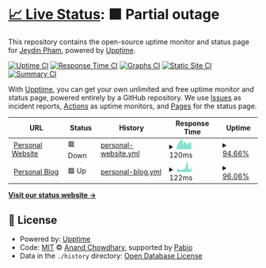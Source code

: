 # [📈 Live Status](https://Jeydin21.github.io/status): <!--live status--> **🟧 Partial outage**

This repository contains the open-source uptime monitor and status page for [Jeydin Pham](j21.dev), powered by [Upptime](https://github.com/upptime/upptime).

[![Uptime CI](https://github.com/Jeydin21/status/workflows/Uptime%20CI/badge.svg)](https://github.com/Jeydin21/status/actions?query=workflow%3A%22Uptime+CI%22)
[![Response Time CI](https://github.com/Jeydin21/status/workflows/Response%20Time%20CI/badge.svg)](https://github.com/Jeydin21/status/actions?query=workflow%3A%22Response+Time+CI%22)
[![Graphs CI](https://github.com/Jeydin21/status/workflows/Graphs%20CI/badge.svg)](https://github.com/Jeydin21/status/actions?query=workflow%3A%22Graphs+CI%22)
[![Static Site CI](https://github.com/Jeydin21/status/workflows/Static%20Site%20CI/badge.svg)](https://github.com/Jeydin21/status/actions?query=workflow%3A%22Static+Site+CI%22)
[![Summary CI](https://github.com/Jeydin21/status/workflows/Summary%20CI/badge.svg)](https://github.com/Jeydin21/status/actions?query=workflow%3A%22Summary+CI%22)

With [Upptime](https://upptime.js.org), you can get your own unlimited and free uptime monitor and status page, powered entirely by a GitHub repository. We use [Issues](https://github.com/Jeydin21/status/issues) as incident reports, [Actions](https://github.com/Jeydin21/status/actions) as uptime monitors, and [Pages](https://Jeydin21.github.io/status) for the status page.

<!--start: status pages-->
<!-- This summary is generated by Upptime (https://github.com/upptime/upptime) -->
<!-- Do not edit this manually, your changes will be overwritten -->
<!-- prettier-ignore -->
| URL | Status | History | Response Time | Uptime |
| --- | ------ | ------- | ------------- | ------ |
| <img alt="" src="https://icons.duckduckgo.com/ip3/j21.dev.ico" height="13"> [Personal Website](https://j21.dev) | 🟥 Down | [personal-website.yml](https://github.com/Jeydin21/status/commits/HEAD/history/personal-website.yml) | <details><summary><img alt="Response time graph" src="./graphs/personal-website/response-time-week.png" height="20"> 120ms</summary><br><a href="https://status.j21.dev/history/personal-website"><img alt="Response time 146" src="https://img.shields.io/endpoint?url=https%3A%2F%2Fraw.githubusercontent.com%2FJeydin21%2Fstatus%2FHEAD%2Fapi%2Fpersonal-website%2Fresponse-time.json"></a><br><a href="https://status.j21.dev/history/personal-website"><img alt="24-hour response time 115" src="https://img.shields.io/endpoint?url=https%3A%2F%2Fraw.githubusercontent.com%2FJeydin21%2Fstatus%2FHEAD%2Fapi%2Fpersonal-website%2Fresponse-time-day.json"></a><br><a href="https://status.j21.dev/history/personal-website"><img alt="7-day response time 120" src="https://img.shields.io/endpoint?url=https%3A%2F%2Fraw.githubusercontent.com%2FJeydin21%2Fstatus%2FHEAD%2Fapi%2Fpersonal-website%2Fresponse-time-week.json"></a><br><a href="https://status.j21.dev/history/personal-website"><img alt="30-day response time 128" src="https://img.shields.io/endpoint?url=https%3A%2F%2Fraw.githubusercontent.com%2FJeydin21%2Fstatus%2FHEAD%2Fapi%2Fpersonal-website%2Fresponse-time-month.json"></a><br><a href="https://status.j21.dev/history/personal-website"><img alt="1-year response time 146" src="https://img.shields.io/endpoint?url=https%3A%2F%2Fraw.githubusercontent.com%2FJeydin21%2Fstatus%2FHEAD%2Fapi%2Fpersonal-website%2Fresponse-time-year.json"></a></details> | <details><summary><a href="https://status.j21.dev/history/personal-website">94.66%</a></summary><a href="https://status.j21.dev/history/personal-website"><img alt="All-time uptime 97.49%" src="https://img.shields.io/endpoint?url=https%3A%2F%2Fraw.githubusercontent.com%2FJeydin21%2Fstatus%2FHEAD%2Fapi%2Fpersonal-website%2Fuptime.json"></a><br><a href="https://status.j21.dev/history/personal-website"><img alt="24-hour uptime 62.65%" src="https://img.shields.io/endpoint?url=https%3A%2F%2Fraw.githubusercontent.com%2FJeydin21%2Fstatus%2FHEAD%2Fapi%2Fpersonal-website%2Fuptime-day.json"></a><br><a href="https://status.j21.dev/history/personal-website"><img alt="7-day uptime 94.66%" src="https://img.shields.io/endpoint?url=https%3A%2F%2Fraw.githubusercontent.com%2FJeydin21%2Fstatus%2FHEAD%2Fapi%2Fpersonal-website%2Fuptime-week.json"></a><br><a href="https://status.j21.dev/history/personal-website"><img alt="30-day uptime 98.77%" src="https://img.shields.io/endpoint?url=https%3A%2F%2Fraw.githubusercontent.com%2FJeydin21%2Fstatus%2FHEAD%2Fapi%2Fpersonal-website%2Fuptime-month.json"></a><br><a href="https://status.j21.dev/history/personal-website"><img alt="1-year uptime 97.49%" src="https://img.shields.io/endpoint?url=https%3A%2F%2Fraw.githubusercontent.com%2FJeydin21%2Fstatus%2FHEAD%2Fapi%2Fpersonal-website%2Fuptime-year.json"></a></details>
| <img alt="" src="https://icons.duckduckgo.com/ip3/blog.j21.dev.ico" height="13"> [Personal Blog](https://blog.j21.dev) | 🟩 Up | [personal-blog.yml](https://github.com/Jeydin21/status/commits/HEAD/history/personal-blog.yml) | <details><summary><img alt="Response time graph" src="./graphs/personal-blog/response-time-week.png" height="20"> 122ms</summary><br><a href="https://status.j21.dev/history/personal-blog"><img alt="Response time 195" src="https://img.shields.io/endpoint?url=https%3A%2F%2Fraw.githubusercontent.com%2FJeydin21%2Fstatus%2FHEAD%2Fapi%2Fpersonal-blog%2Fresponse-time.json"></a><br><a href="https://status.j21.dev/history/personal-blog"><img alt="24-hour response time 128" src="https://img.shields.io/endpoint?url=https%3A%2F%2Fraw.githubusercontent.com%2FJeydin21%2Fstatus%2FHEAD%2Fapi%2Fpersonal-blog%2Fresponse-time-day.json"></a><br><a href="https://status.j21.dev/history/personal-blog"><img alt="7-day response time 122" src="https://img.shields.io/endpoint?url=https%3A%2F%2Fraw.githubusercontent.com%2FJeydin21%2Fstatus%2FHEAD%2Fapi%2Fpersonal-blog%2Fresponse-time-week.json"></a><br><a href="https://status.j21.dev/history/personal-blog"><img alt="30-day response time 130" src="https://img.shields.io/endpoint?url=https%3A%2F%2Fraw.githubusercontent.com%2FJeydin21%2Fstatus%2FHEAD%2Fapi%2Fpersonal-blog%2Fresponse-time-month.json"></a><br><a href="https://status.j21.dev/history/personal-blog"><img alt="1-year response time 195" src="https://img.shields.io/endpoint?url=https%3A%2F%2Fraw.githubusercontent.com%2FJeydin21%2Fstatus%2FHEAD%2Fapi%2Fpersonal-blog%2Fresponse-time-year.json"></a></details> | <details><summary><a href="https://status.j21.dev/history/personal-blog">96.06%</a></summary><a href="https://status.j21.dev/history/personal-blog"><img alt="All-time uptime 97.53%" src="https://img.shields.io/endpoint?url=https%3A%2F%2Fraw.githubusercontent.com%2FJeydin21%2Fstatus%2FHEAD%2Fapi%2Fpersonal-blog%2Fuptime.json"></a><br><a href="https://status.j21.dev/history/personal-blog"><img alt="24-hour uptime 72.41%" src="https://img.shields.io/endpoint?url=https%3A%2F%2Fraw.githubusercontent.com%2FJeydin21%2Fstatus%2FHEAD%2Fapi%2Fpersonal-blog%2Fuptime-day.json"></a><br><a href="https://status.j21.dev/history/personal-blog"><img alt="7-day uptime 96.06%" src="https://img.shields.io/endpoint?url=https%3A%2F%2Fraw.githubusercontent.com%2FJeydin21%2Fstatus%2FHEAD%2Fapi%2Fpersonal-blog%2Fuptime-week.json"></a><br><a href="https://status.j21.dev/history/personal-blog"><img alt="30-day uptime 99.09%" src="https://img.shields.io/endpoint?url=https%3A%2F%2Fraw.githubusercontent.com%2FJeydin21%2Fstatus%2FHEAD%2Fapi%2Fpersonal-blog%2Fuptime-month.json"></a><br><a href="https://status.j21.dev/history/personal-blog"><img alt="1-year uptime 97.53%" src="https://img.shields.io/endpoint?url=https%3A%2F%2Fraw.githubusercontent.com%2FJeydin21%2Fstatus%2FHEAD%2Fapi%2Fpersonal-blog%2Fuptime-year.json"></a></details>

<!--end: status pages-->

[**Visit our status website →**](https://Jeydin21.github.io/status)

## 📄 License

- Powered by: [Upptime](https://github.com/upptime/upptime)
- Code: [MIT](./LICENSE) © [Anand Chowdhary](https://anandchowdhary.com), supported by [Pabio](https://pabio.com)
- Data in the `./history` directory: [Open Database License](https://opendatacommons.org/licenses/odbl/1-0/)
